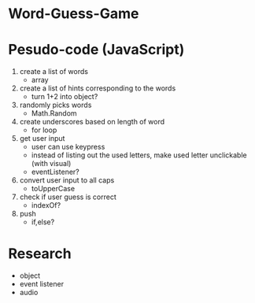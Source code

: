 # Word-Guess-Game

# Pesudo-code (JavaScript)
1. create a list of words 
    - array
2. create a list of hints corresponding to the words
    - turn 1+2 into object?
3. randomly picks words
    - Math.Random
4. create underscores based on length of word
    - for loop
5. get user input 
    - user can use keypress 
    - instead of listing out the used letters, make used letter unclickable (with visual)
    - eventListener?
6. convert user input to all caps
    - toUpperCase
7. check if user guess is correct
    - indexOf?
8. push 
    - if,else? 


# Research
- object
- event listener
- audio